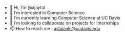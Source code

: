 - 👋 Hi, I’m @ajaytal
- 👀 I’m interested in Computer Science
- 🌱 I’m currently learning Computer Science at UC Davis
- 💞️ I’m looking to collaborate on projects for Internships
- 📫 How to reach me : astalanki@ucdavis.edu

<!---
ajaytal/ajaytal is a ✨ special ✨ repository because its `README.md` (this file) appears on your GitHub profile.
You can click the Preview link to take a look at your changes.
--->
